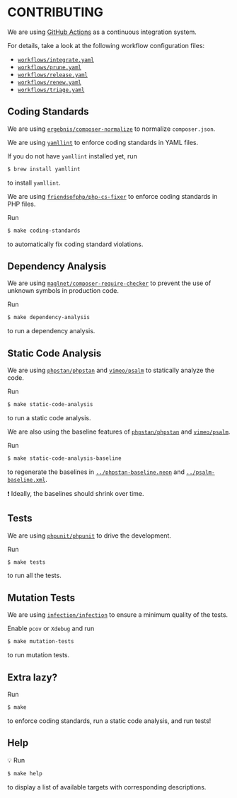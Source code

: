 # CONTRIBUTING

We are using [GitHub Actions](https://github.com/features/actions) as a continuous integration system.

For details, take a look at the following workflow configuration files:

- [`workflows/integrate.yaml`](workflows/integrate.yaml)
- [`workflows/prune.yaml`](workflows/prune.yaml.dist)
- [`workflows/release.yaml`](workflows/release.yaml.dist)
- [`workflows/renew.yaml`](workflows/renew.yaml.dist)
- [`workflows/triage.yaml`](workflows/triage.yaml.dist)

## Coding Standards

We are using [`ergebnis/composer-normalize`](https://github.com/ergebnis/composer-normalize) to normalize `composer.json`.

We are using [`yamllint`](https://github.com/adrienverge/yamllint) to enforce coding standards in YAML files.

If you do not have `yamllint` installed yet, run

```sh
$ brew install yamllint
```

to install `yamllint`.

We are using [`friendsofphp/php-cs-fixer`](https://github.com/FriendsOfPHP/PHP-CS-Fixer) to enforce coding standards in PHP files.

Run

```sh
$ make coding-standards
```

to automatically fix coding standard violations.

## Dependency Analysis

We are using [`maglnet/composer-require-checker`](https://github.com/maglnet/ComposerRequireChecker) to prevent the use of unknown symbols in production code.

Run

```sh
$ make dependency-analysis
```

to run a dependency analysis.

## Static Code Analysis

We are using [`phpstan/phpstan`](https://github.com/phpstan/phpstan) and [`vimeo/psalm`](https://github.com/vimeo/psalm) to statically analyze the code.

Run

```sh
$ make static-code-analysis
```

to run a static code analysis.

We are also using the baseline features of [`phpstan/phpstan`](https://phpstan.org/user-guide/baseline) and [`vimeo/psalm`](https://psalm.dev/docs/running_psalm/dealing_with_code_issues/#using-a-baseline-file).

Run

```sh
$ make static-code-analysis-baseline
```

to regenerate the baselines in [`../phpstan-baseline.neon`](../phpstan-baseline.neon) and [`../psalm-baseline.xml`](../psalm-baseline.xml).

:exclamation: Ideally, the baselines should shrink over time.

## Tests

We are using [`phpunit/phpunit`](https://github.com/sebastianbergmann/phpunit) to drive the development.

Run

```sh
$ make tests
```

to run all the tests.

## Mutation Tests

We are using [`infection/infection`](https://github.com/infection/infection) to ensure a minimum quality of the tests.

Enable `pcov` or `Xdebug` and run

```sh
$ make mutation-tests
```

to run mutation tests.

## Extra lazy?

Run

```sh
$ make
```

to enforce coding standards, run a static code analysis, and run tests!

## Help

:bulb: Run

```sh
$ make help
```

to display a list of available targets with corresponding descriptions.
